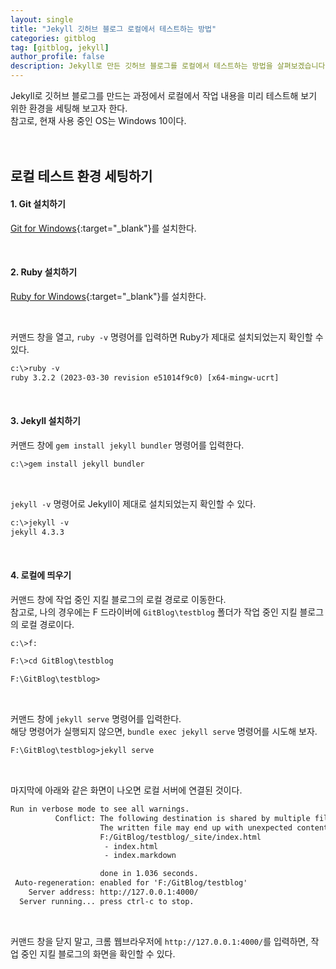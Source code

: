 ```yaml
---
layout: single
title: "Jekyll 깃허브 블로그 로컬에서 테스트하는 방법"
categories: gitblog
tag: [gitblog, jekyll]
author_profile: false
description: Jekyll로 만든 깃허브 블로그를 로컬에서 테스트하는 방법을 살펴보겠습니다.
---
```


Jekyll로 깃허브 블로그를 만드는 과정에서 로컬에서 작업 내용을 미리 테스트해 보기 위한 환경을 세팅해 보고자 한다.  
참고로, 현재 사용 중인 OS는 Windows 10이다.
<br>
<br>
<br>





## 로컬 테스트 환경 세팅하기

#### 1. Git 설치하기

[Git for Windows](https://gitforwindows.org/){:target="_blank"}를 설치한다.

<br>

#### 2. Ruby 설치하기

[Ruby for Windows](https://rubyinstaller.org/){:target="_blank"}를 설치한다.

<br>

커맨드 창을 열고, `ruby -v` 명령어를 입력하면 Ruby가 제대로 설치되었는지 확인할 수 있다.

```html
c:\>ruby -v
ruby 3.2.2 (2023-03-30 revision e51014f9c0) [x64-mingw-ucrt]
```

<br>

#### 3. Jekyll 설치하기

커맨드 창에 `gem install jekyll bundler` 명령어를 입력한다.

```html
c:\>gem install jekyll bundler
```

<br>

`jekyll -v` 명령어로 Jekyll이 제대로 설치되었는지 확인할 수 있다. 

```html
c:\>jekyll -v
jekyll 4.3.3
```

<br>

#### 4. 로컬에 띄우기

커맨드 창에 작업 중인 지킬 블로그의 로컬 경로로 이동한다.  
참고로, 나의 경우에는 F 드라이버에 `GitBlog\testblog` 폴더가 작업 중인 지킬 블로그의 로컬 경로이다.

```html
c:\>f:

F:\>cd GitBlog\testblog

F:\GitBlog\testblog>
```

<br>

커맨드 창에 `jekyll serve` 명령어를 입력한다.  
해당 명령어가 실행되지 않으면, `bundle exec jekyll serve` 명령어를 시도해 보자.

```html
F:\GitBlog\testblog>jekyll serve
```

<br>

마지막에 아래와 같은 화면이 나오면 로컬 서버에 연결된 것이다.

```html
Run in verbose mode to see all warnings.
          Conflict: The following destination is shared by multiple files.
                    The written file may end up with unexpected contents.
                    F:/GitBlog/testblog/_site/index.html
                     - index.html
                     - index.markdown

                    done in 1.036 seconds.
 Auto-regeneration: enabled for 'F:/GitBlog/testblog'
    Server address: http://127.0.0.1:4000/
  Server running... press ctrl-c to stop.
```

<br>

커맨드 창을 닫지 말고, 크롬 웹브라우저에 `http://127.0.0.1:4000/`를 입력하면, 작업 중인 지킬 블로그의 화면을 확인할 수 있다.
